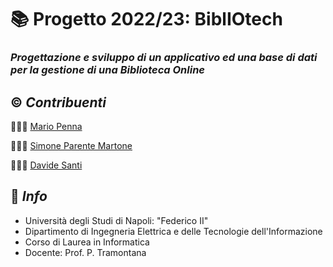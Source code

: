 # 📚 Progetto 2022/23: BiblIOtech

### _Progettazione e sviluppo di un applicativo ed una base di dati per la gestione di una Biblioteca Online_

## ©️ *Contribuenti*
🧑🏻‍💼  [Mario Penna](https://github.com/bickpenna/)

🧑🏻‍💻  [Simone Parente Martone](https://github.com/simoneparente)

🧑🏻‍💻  [Davide Santi](https://github.com/davidesanti)

## 🏬 *Info*
- Università degli Studi di Napoli: "Federico II" 
- Dipartimento di Ingegneria Elettrica e delle Tecnologie dell'Informazione
- Corso di Laurea in Informatica
- Docente: Prof. P. Tramontana
